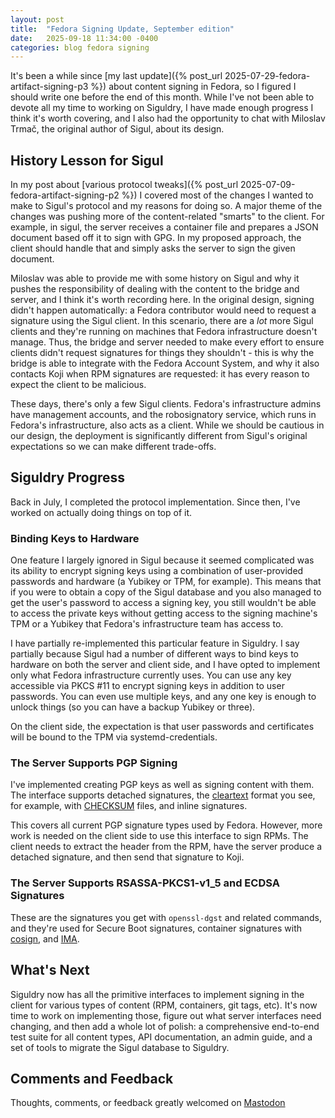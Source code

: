 ```yaml
---
layout: post
title:  "Fedora Signing Update, September edition"
date:   2025-09-18 11:34:00 -0400
categories: blog fedora signing
---
```


It's been a while since [my last update]({% post_url
2025-07-29-fedora-artifact-signing-p3 %}) about content signing in Fedora, so I
figured I should write one before the end of this month. While I've not been
able to devote all my time to working on Siguldry, I have made enough progress
I think it's worth covering, and I also had the opportunity to chat with
Miloslav Trmač, the original author of Sigul, about its design.


## History Lesson for Sigul

In my post about [various protocol tweaks]({% post_url
2025-07-09-fedora-artifact-signing-p2 %}) I covered most of the changes I
wanted to make to Sigul's protocol and my reasons for doing so. A major theme
of the changes was pushing more of the content-related "smarts" to the client.
For example, in sigul, the server receives a container file and prepares a JSON
document based off it to sign with GPG. In my proposed approach, the client
should handle that and simply asks the server to sign the given document.

Miloslav was able to provide me with some history on Sigul and why it pushes
the responsibility of dealing with the content to the bridge and server, and I
think it's worth recording here. In the original design, signing didn't happen
automatically: a Fedora contributor would need to request a signature using the
Sigul client. In this scenario, there are a _lot_ more Sigul clients and
they're running on machines that Fedora infrastructure doesn't manage. Thus,
the bridge and server needed to make every effort to ensure clients didn't
request signatures for things they shouldn't - this is why the bridge is able
to integrate with the Fedora Account System, and why it also contacts Koji when
RPM signatures are requested: it has every reason to expect the client to be
malicious.

These days, there's only a few Sigul clients. Fedora's infrastructure admins
have management accounts, and the robosignatory service, which runs in Fedora's
infrastructure, also acts as a client. While we should be cautious in our
design, the deployment is significantly different from Sigul's original
expectations so we can make different trade-offs.

## Siguldry Progress

Back in July, I completed the protocol implementation. Since then, I've worked
on actually doing things on top of it.

### Binding Keys to Hardware

One feature I largely ignored in Sigul because it seemed complicated was its
ability to encrypt signing keys using a combination of user-provided passwords
and hardware (a Yubikey or TPM, for example). This means that if you were to
obtain a copy of the Sigul database and you also managed to get the user's
password to access a signing key, you still wouldn't be able to access the
private keys without getting access to the signing machine's TPM or a Yubikey
that Fedora's infrastructure team has access to.

I have partially re-implemented this particular feature in Siguldry. I say
partially because Sigul had a number of different ways to bind keys to hardware
on both the server and client side, and I have opted to implement only what
Fedora infrastructure currently uses. You can use any key accessible via PKCS
#11 to encrypt signing keys in addition to user passwords. You can even use
multiple keys, and any one key is enough to unlock things (so you can have a
backup Yubikey or three).

On the client side, the expectation is that user passwords and certificates
will be bound to the TPM via systemd-credentials.

### The Server Supports PGP Signing

I've implemented creating PGP keys as well as signing content with them. The
interface supports detached signatures, the
[cleartext](https://www.rfc-editor.org/rfc/rfc9580.html#section-7) format you
see, for example, with
[CHECKSUM](https://dl.fedoraproject.org/pub/fedora/linux/releases/42/Workstation/aarch64/iso/Fedora-Workstation-42-1.1-aarch64-CHECKSUM)
files, and inline signatures.

This covers all current PGP signature types used by Fedora. However, more work
is needed on the client side to use this interface to sign RPMs. The client
needs to extract the header from the RPM, have the server produce a detached
signature, and then send that signature to Koji.

### The Server Supports RSASSA-PKCS1-v1_5 and ECDSA Signatures

These are the signatures you get with `openssl-dgst` and related commands, and
they're used for Secure Boot signatures, container signatures with
[cosign](https://github.com/fedora-infra/siguldry/issues/49), and
[IMA](https://sourceforge.net/p/linux-ima/wiki/Home/).


## What's Next

Siguldry now has all the primitive interfaces to implement signing in the
client for various types of content (RPM, containers, git tags, etc). It's now
time to work on implementing those, figure out what server interfaces need
changing, and then add a whole lot of polish: a comprehensive end-to-end test
suite for all content types, API documentation, an admin guide, and a set of
tools to migrate the Sigul database to Siguldry.

## Comments and Feedback

Thoughts, comments, or feedback greatly welcomed on [Mastodon](https://hachyderm.io/@jcline/)
